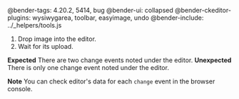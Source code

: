 @bender-tags: 4.20.2, 5414, bug
@bender-ui: collapsed
@bender-ckeditor-plugins: wysiwygarea, toolbar, easyimage, undo
@bender-include: ../_helpers/tools.js

1. Drop image into the editor.
1. Wait for its upload.

**Expected** There are two change events noted under the editor.
**Unexpected** There is only one change event noted under the editor.

**Note** You can check editor's data for each `change` event in the browser console.
